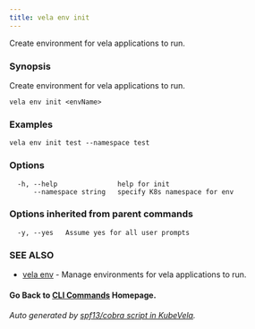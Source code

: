 ```yaml
---
title: vela env init
---
```


Create environment for vela applications to run.

### Synopsis

Create environment for vela applications to run.

```
vela env init <envName>
```

### Examples

```
vela env init test --namespace test
```

### Options

```
  -h, --help               help for init
      --namespace string   specify K8s namespace for env
```

### Options inherited from parent commands

```
  -y, --yes   Assume yes for all user prompts
```

### SEE ALSO

* [vela env](vela_env.md)	 - Manage environments for vela applications to run.

#### Go Back to [CLI Commands](vela.md) Homepage.


###### Auto generated by [spf13/cobra script in KubeVela](https://github.com/kubevela/kubevela/tree/master/hack/docgen).
